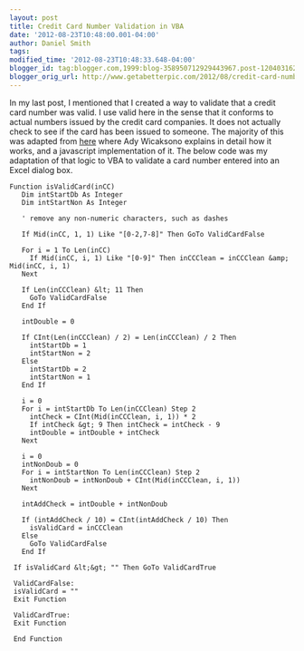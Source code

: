 ```yaml
---
layout: post
title: Credit Card Number Validation in VBA
date: '2012-08-23T10:48:00.001-04:00'
author: Daniel Smith
tags: 
modified_time: '2012-08-23T10:48:33.648-04:00'
blogger_id: tag:blogger.com,1999:blog-358950712929443967.post-1204031623052952471
blogger_orig_url: http://www.getabetterpic.com/2012/08/credit-card-number-validation-in-vba.html
---
```


In my last post, I mentioned that I created a way to validate that a credit card number was valid. I use valid here in the sense that it conforms to actual numbers issued by the credit card companies. It does not actually check to see if the card has been issued to someone. The majority of this was adapted from [here](http://adywicaksono.wordpress.com/2008/02/17/how-to-validate-credit-card-number/) where Ady Wicaksono explains in detail how it works, and a javascript implementation of it. The below code was my adaptation of that logic to VBA to validate a card number entered into an Excel dialog box.

```
Function isValidCard(inCC)  
   Dim intStartDb As Integer  
   Dim intStartNon As Integer  
     
   ' remove any non-numeric characters, such as dashes  
     
   If Mid(inCC, 1, 1) Like "[0-2,7-8]" Then GoTo ValidCardFalse  
     
   For i = 1 To Len(inCC)  
     If Mid(inCC, i, 1) Like "[0-9]" Then inCCClean = inCCClean &amp; Mid(inCC, i, 1)  
   Next  
     
   If Len(inCCClean) &lt; 11 Then  
     GoTo ValidCardFalse  
   End If  
     
   intDouble = 0  
     
   If CInt(Len(inCCClean) / 2) = Len(inCCClean) / 2 Then  
     intStartDb = 1  
     intStartNon = 2  
   Else  
     intStartDb = 2  
     intStartNon = 1  
   End If  
     
   i = 0  
   For i = intStartDb To Len(inCCClean) Step 2  
     intCheck = CInt(Mid(inCCClean, i, 1)) * 2  
     If intCheck &gt; 9 Then intCheck = intCheck - 9  
     intDouble = intDouble + intCheck  
   Next  
     
   i = 0  
   intNonDoub = 0  
   For i = intStartNon To Len(inCCClean) Step 2  
     intNonDoub = intNonDoub + CInt(Mid(inCCClean, i, 1))  
   Next  
     
   intAddCheck = intDouble + intNonDoub  
     
   If (intAddCheck / 10) = CInt(intAddCheck / 10) Then  
     isValidCard = inCCClean  
   Else  
     GoTo ValidCardFalse  
   End If  
     
 If isValidCard &lt;&gt; "" Then GoTo ValidCardTrue  
     
 ValidCardFalse:  
 isValidCard = ""  
 Exit Function  
   
 ValidCardTrue:  
 Exit Function  
     
 End Function  
```